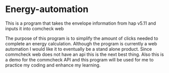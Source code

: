 # Energy-automation
This is a program that takes the envelope information from hap v5.11 and inputs it into comcheck web

The purpose of this program is to simplify the amount of clicks needed to complete an energy calculation.
Although the program is currently a web automation I would like it to eventually be a stand alone product. Since commcheck web does not have an api this is the next
best thing. 
Also this is a demo for the commcheck API
and this program will be used for me to practice my coding and enhance my learning. 
